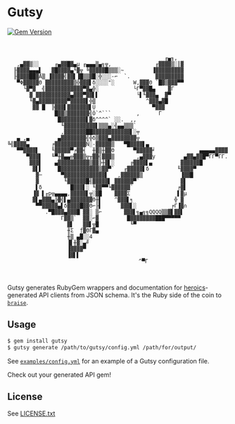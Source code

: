 # Gutsy

[![Gem Version](https://badge.fury.io/rb/gutsy.svg)](https://badge.fury.io/rb/gutsy)

<center>
<pre>
                                                                                
                                                      ╓▄╖,                      
       ,▄▓▓▒░░     ╓▄▓▓█▓▄µ ╓▄▄▄▒▄╗╦,              ╓▓▓▓▓▒░║▓                    
      ╟▓▓▓▓▄▄▄▌   ▓█▓▓▓▓▄╙▓╦ ╚▓▓▓▓▓█▒▒▒░~         ▐▓▓▓▓▓▓▓▓▓                    
      ╟▓▓▓▓██▓Å▒ ▐▓▓▓▓╣▓▓▌▐█▒▒▓█░╬░░░-⌐  `.        ▓▓▓▓▓▓▓▓▓                    
       ▀Φ▓▓▓▓▓Θ ▓▓▓▓▓▓▓▓▓▒╬▓▓▓▌δ░░░░"░      W,▓▓▓Θ `█▓▒▓▓▓▀▀                    
         └▓▀▓  ╣▓▓▓▓▓▓▓▓▓▓▓▓▀▓▄╬░           └Γ▀▓▓█▄    ▓Γ                       
           ▓ ▓▓▓▓▓▓▓▓▓▓▓▄▓▓▓▀▓▓▌▌            └▌╙▓▓▓▄  ▓▀                        
           ╙▓▄▓▓▓▓▓▓▓▓▓▀▓▓▓▓▓▌╬▒                ^▓▓▓▄▓█                         
            ▓▓ █  ╠▓▓▓▌▓▓▓▓▓▓▓▌Ü                  ▀▓▓▓                          
                   █▓▓▒▓▓▓▓▓▓▓╣Ö`^```        ,      Γ                           
                    █▓▓▓▓▓▓▓▓▌▓δ^^^^` ░░.  ,,                                   
                     ╙▓▓▓▓▓▓▓▓▓▓▌▒▒▒▄░╣▄▄▒▒▒`                                   
                     ,▓▓▓▓▓▓▓██▓▓▓▓▓▓▓▓▓▓▓▓▌░╤                                  
       ▄ ,▄         ▄▓▓▓▓▓▓▓▓╣╬δ▒▓▓▓▄▓▓▓▓▓▓▓▓╦                                  
    ╚╣▓▓▓▓▄       ╒▓▓▓▓▓▓▓▓▓▓Ñ░-▓▓▓▓▓▒   ▀█▓▓▓▓▌▄                               
       ▀▀▓▓▓▓▌    ╙▓▓▓▓▓▀╒▓▓╡  ╫▓▒╫▓▓Θ      ▀▓▓▓▓▓╛              ▄▄▄▄▄▓▓▓▓      
          ▀▓▓▓▌   ╙▀╫▓▄▄╦▓▓▓▒╦╥▓▓╣▓▓▓▒       ,▄▓▓▓y         ▄▓▓▄▓▓█▀ΓΓ▀ΓΓ.      
           ▓▓▓▌    ▄▓▓▓▓▓▓▓▓▓▓▒▓▓╠╫▓▌░     ╔▓▓▓▓▌▄         ▓▓▓▓▓▓█              
            ▓▌▌     █▓▓▓▓▓▓▓▓▓▓▓▓▒▓▓▀`   ╓▓▓▓▓▓▌δ         ╙▓▓▓▓▀                
             ▓─      ▀▓▓▓▓▓▓▓▓▓▓▓▓▓▌   ,▓▓▓▓▓▓▒            ▐▓▓█                 
             ▓        ╙▓▓▓▓▓▓█╢▓▓▓▓▓▌ ▓▓▓▓▓▓▀`             ▓▌                   
             ▌δ         █▓▓▓▌░ ╙▓▓▀▀╘▓▓▓▓▓▓`              ╒▓▌                   
            ▐▓ ▌╓p╦▄▄▄▄,▓▓▓▓▓▌╦░▓█    ▓▓▓▓Σ               ▌▓µ                   
            ▓▌▄▓▓▓▄╠▓╣▌▄▓▓▓▓▓▓▓Θ╫▌    ^▓▓▓▌╕             ╬ ▓                    
             ▀▀▓▓▓▓▓▄▌δ▓▓▓▓█▓▓Θ⌐╟▌      ▓▓▓▌░           ╒Γ▐▓∩                   
                .▀█▓▓▓▄▓▓▓█ ▓▓░ ▒⌐       ▓▓▓▌╗▄╗╗QQQQ▒▒▓▌▓▓▌                    
                     Γ▓▓▒`  ▓▓░⌐▓         █▓▓▓▓▓▓▓▓███▀▀▀▀▀                     
                       ▓▌   ▓▓▌╦█          ╙▀                                   
                       ╫Σ  ƒ▓ΘΓ▓▄                                               
                       ╫▒ ▄█░░4                                                 
                       ▐▌╫▓░▄╝                                                  
                       ▐▓▓▓▓▀                                                   
                       ▐▓▌▌                                                     
                        ^▀Γ    
</pre>
</center>

Gutsy generates RubyGem wrappers and documentation for [heroics](https://github.com/interagent/heroics)-generated API clients from JSON schema. It's the Ruby side of the coin to [`braise`](https://github.com/IoraHealth/braise).

## Usage

```bash
$ gem install gutsy
$ gutsy generate /path/to/gutsy/config.yml /path/for/output/
```

See [`examples/config.yml`](examples/config.yml) for an example of a Gutsy configuration file.

Check out your generated API gem!

## License

See [LICENSE.txt](LICENSE.txt)
